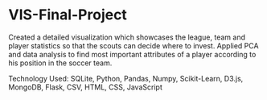 # VIS-Final-Project
Created a detailed visualization which showcases the league, team and player statistics so that the scouts can decide where to invest. Applied PCA and data analysis to find most important attributes of a player according to his position in the soccer team. 

Technology Used: SQLite, Python, Pandas, Numpy, Scikit-Learn, D3.js, MongoDB, Flask, CSV, HTML, CSS, JavaScript
